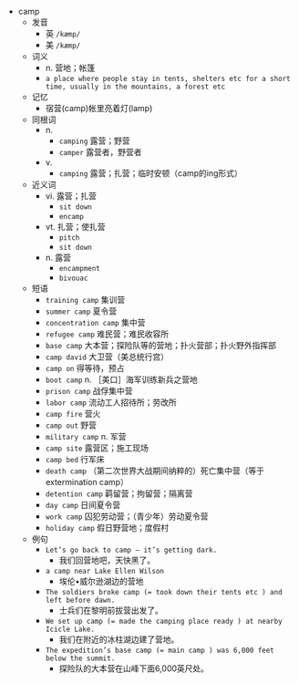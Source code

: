 - camp
  - 发音
    - 英 `/kæmp/`
    - 美 `/kæmp/`
  - 词义
    - n. 营地；帐篷
    - `a place where people stay in tents, shelters etc for a short time, usually in the mountains, a forest etc`
  - 记忆
    - 宿营(camp)帐里亮着灯(lamp)
  - 同根词
    - n.
      - `camping` 露营；野营
      - `camper` 露营者，野营者
    - v.
      - `camping` 露营；扎营；临时安顿（camp的ing形式）
  - 近义词
    - vi. 露营；扎营
      - `sit down`
      - `encamp`
    - vt. 扎营；使扎营
      - `pitch`
      - `sit down`
    - n. 露营
      - `encampment`
      - `bivouac`
  - 短语
    - `training camp` 集训营 
    - `summer camp` 夏令营 
    - `concentration camp` 集中营 
    - `refugee camp` 难民营；难民收容所 
    - `base camp` 大本营；探险队等的营地；扑火营部；扑火野外指挥部 
    - `camp david` 大卫营（美总统行宫） 
    - `camp on` 得等待，预占 
    - `boot camp` n. ［美口］海军训练新兵之营地 
    - `prison camp` 战俘集中营 
    - `labor camp` 流动工人招待所；劳改所 
    - `camp fire` 营火 
    - `camp out` 野营 
    - `military camp` n. 军营 
    - `camp site` 露营区；施工现场 
    - `camp bed` 行军床 
    - `death camp` （第二次世界大战期间纳粹的）死亡集中营（等于extermination camp） 
    - `detention camp` 羁留营；拘留营；隔离营 
    - `day camp` 日间夏令营 
    - `work camp` 囚犯劳动营；（青少年）劳动夏令营 
    - `holiday camp` 假日野营地；度假村 
  - 例句
    - `Let’s go back to camp – it’s getting dark.`
      - 我们回营地吧，天快黑了。
    - `a camp near Lake Ellen Wilson`
      - 埃伦•威尔逊湖边的营地
    - `The soldiers broke camp (= took down their tents etc ) and left before dawn.`
      - 士兵们在黎明前拔营出发了。
    - `We set up camp (= made the camping place ready ) at nearby Icicle Lake.`
      - 我们在附近的冰柱湖边建了营地。
    - `The expedition’s base camp (= main camp ) was 6,000 feet below the summit.`
      - 探险队的大本营在山峰下面6,000英尺处。

